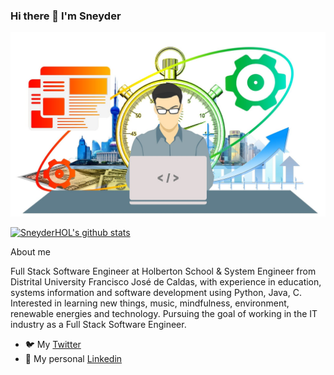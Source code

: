 ### Hi there 👋 I'm Sneyder

<img src="https://github.com/SneyderHOL/SneyderHOL/blob/master/productivity-1995786_1920.jpg">

[![SneyderHOL's github stats](https://github-readme-stats.vercel.app/api?username=SneyderHOL)](https://github.com/anuraghazra/github-readme-stats)


About me

Full Stack Software Engineer at Holberton School & System Engineer from Distrital University Francisco José de Caldas, with experience in education, systems information and software development using Python, Java, C. Interested in learning new things, music, mindfulness, environment, renewable energies and technology. Pursuing the goal of working in the IT industry as a Full Stack Software Engineer. 

- 🐦 My [Twitter](https://twitter.com/SneydAmaval "Twitter profile")
- 💼 My personal [Linkedin](https://www.linkedin.com/in/eduard-sneyder-amador-valbuena-2b0537165/)
<!--
**SneyderHOL/SneyderHOL** is a ✨ _special_ ✨ repository because its `README.md` (this file) appears on your GitHub profile.

Here are some ideas to get you started:

- 🔭 I’m currently working on ...
- 🌱 I’m currently learning ...
- 👯 I’m looking to collaborate on ...
- 🤔 I’m looking for help with ...
- 💬 Ask me about ...
- 📫 How to reach me: ...
- 😄 Pronouns: ...
- ⚡ Fun fact: ...
-->
